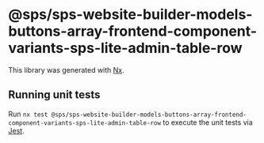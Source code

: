 # @sps/sps-website-builder-models-buttons-array-frontend-component-variants-sps-lite-admin-table-row

This library was generated with [Nx](https://nx.dev).

## Running unit tests

Run `nx test @sps/sps-website-builder-models-buttons-array-frontend-component-variants-sps-lite-admin-table-row` to execute the unit tests via [Jest](https://jestjs.io).

